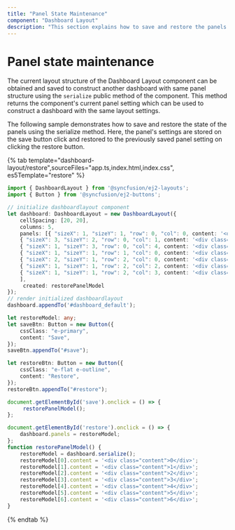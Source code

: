 ```yaml
---
title: "Panel State Maintenance"
component: "Dashboard Layout"
description: "This section explains how to save and restore the panels settings of Essential JS 2 Dashboard Layout component"
---
```


# Panel state maintenance

The current layout structure of the Dashboard Layout component can be obtained and saved to construct another dashboard with same panel structure using the `serialize` public method of the component. This method returns the component's current panel setting which can be used to construct a dashboard with the same layout settings.

The following sample demonstrates how to save and restore the state of the panels using the serialize method. Here, the panel's settings are stored on the save button click and restored to the previously saved panel setting on clicking the restore button.

{% tab template="dashboard-layout/restore",sourceFiles="app.ts,index.html,index.css", es5Template="restore" %}

```typescript
import { DashboardLayout } from '@syncfusion/ej2-layouts';
import { Button } from '@syncfusion/ej2-buttons';

// initialize dashboardlayout component
let dashboard: DashboardLayout = new DashboardLayout({
    cellSpacing: [20, 20],
    columns: 5,
    panels: [{ "sizeX": 1, "sizeY": 1, "row": 0, "col": 0, content: '<div class="content">0</div>' },
    { "sizeX": 3, "sizeY": 2, "row": 0, "col": 1, content: '<div class="content">1</div>' },
    { "sizeX": 1, "sizeY": 3, "row": 0, "col": 4, content: '<div class="content">2</div>' },
    { "sizeX": 1, "sizeY": 1, "row": 1, "col": 0, content: '<div class="content">3</div>' },
    { "sizeX": 2, "sizeY": 1, "row": 2, "col": 0, content: '<div class="content">4</div>' },
    { "sizeX": 1, "sizeY": 1, "row": 2, "col": 2, content: '<div class="content">5</div>' },
    { "sizeX": 1, "sizeY": 1, "row": 2, "col": 3, content: '<div class="content">6</div>' }
    ],
     created: restorePanelModel
});
// render initialized dashboardlayout
dashboard.appendTo('#dashboard_default');

let restoreModel: any;
let saveBtn: Button = new Button({
    cssClass: "e-primary",
    content: "Save",
});
saveBtn.appendTo("#save");

let restoreBtn: Button = new Button({
    cssClass: "e-flat e-outline",
    content: "Restore",
});
restoreBtn.appendTo("#restore");

document.getElementById('save').onclick = () => {
     restorePanelModel();
};

document.getElementById('restore').onclick = () => {
    dashboard.panels = restoreModel;
};
function restorePanelModel() {
    restoreModel = dashboard.serialize();
    restoreModel[0].content = '<div class="content">0</div>';
    restoreModel[1].content = '<div class="content">1</div>';
    restoreModel[2].content = '<div class="content">2</div>';
    restoreModel[3].content = '<div class="content">3</div>';
    restoreModel[4].content = '<div class="content">4</div>';
    restoreModel[5].content = '<div class="content">5</div>';
    restoreModel[6].content = '<div class="content">6</div>';
}
```

{% endtab %}